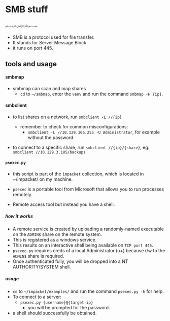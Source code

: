 # SMB stuff
﷽

* SMB is a protocol used for file transfer.
* It stands for Server Message Block
* it runs on port 445.

## tools and usage

#### smbmap

* smbmap can scan and map shares
  * `cd` to `~/smbmap`, enter the `venv` and run the command `smbmap -H {ip}`.

#### smbclient

* to list shares on a network, run `smbclient -L //{ip}`
  * remember to check for common misconfigurations:
    * `smbclient -L //10.129.166.255 -U Administrator`, for example without the password.

* to connect to a specific share, run `smbclient //{ip}/{share}`, eg. `smbclient //10.129.3.185/backups`

#### `psexec.py`

* this script is part of the `impacket` collection, which is located in ~/impacket/ on my machine.

* `psexec` is a portable tool from Microsoft that allows you to run processes remotely.
* Remote access tool but instead you have a shell.

##### how it works

* A remote service is created by uploading a randomly-named executable on the `ADMIN$` share on the remote system.
* This is registered as a windows service.
* This results on an interactive shell being available on `TCP port 445`.
* `psexec.py` requires creds of a local Administrator (o+) because r/w to the `ADMIN$` share is required.
* Once authenticated fully, you will be dropped into a NT AUTHORITY\SYSTEM shell.

##### usage

* `cd` to `~/impacket/examples/` and run the command `psexec.py -h` for help.
* To connect to a server:
  * `psexec.py {username}@{target-ip}`
    * you will be prompted for the password.
* a shell should successfully be obtained.
